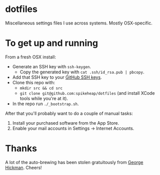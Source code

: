 dotfiles
========

Miscellaneous settings files I use across systems. Mostly OSX-specific.

# To get up and running

From a fresh OSX install:

- Generate an SSH key with `ssh-keygen`.
  - Copy the generated key with `cat .ssh/id_rsa.pub | pbcopy`.
- Add that SSH key to your [GitHub SSH keys](https://github.com/settings/keys).
- Clone this repo with:
  - `mkdir src && cd src` 
  - `git clone git@github.com:spikeheap/dotfiles` (and install XCode tools while you're at it).
- In the repo run `./_bootstrap.sh`.

After that you'll probably want to do a couple of manual tasks:

1. Install your purchased software from the App Store.
2. Enable your mail accounts in Settings -> Internet Accounts.

# Thanks

A lot of the auto-brewing has been stolen gratuitously from [George Hickman](https://github.com/ghickman/dotfiles). Cheers!
